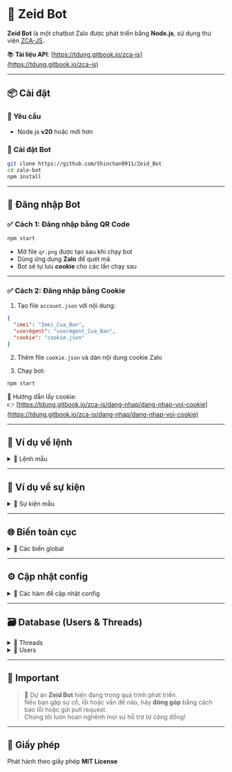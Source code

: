 
# 🤖 Zeid Bot

**Zeid Bot** là một chatbot Zalo được phát triển bằng **Node.js**, sử dụng thư viện [ZCA-JS](https://github.com/RFS-ADRENO/zca-js).

📚 **Tài liệu API**: [https://tdung.gitbook.io/zca-js](https://tdung.gitbook.io/zca-js)

---

## 📦 Cài đặt

### 🔧 Yêu cầu
- Node.js **v20** hoặc mới hơn

### 🚀 Cài đặt Bot

```bash
git clone https://github.com/Shinchan0911/Zeid_Bot
cd zalo-bot
npm install
```

---

## 🔐 Đăng nhập Bot

### ✅ Cách 1: Đăng nhập bằng **QR Code**

```bash
npm start
```

- Mở file `qr.png` được tạo sau khi chạy bot
- Dùng ứng dụng **Zalo** để quét mã
- Bot sẽ tự lưu **cookie** cho các lần chạy sau

---

### ✅ Cách 2: Đăng nhập bằng **Cookie**

1. Tạo file `account.json` với nội dung:

```json
{
  "imei": "Imei_Cua_Ban",
  "userAgent": "userAgent_Cua_Ban",
  "cookie": "cookie.json"
}
```

2. Thêm file `cookie.json` và dán nội dung cookie Zalo

3. Chạy bot:

```bash
npm start
```

📘 Hướng dẫn lấy cookie:  
👉 [https://tdung.gitbook.io/zca-js/dang-nhap/dang-nhap-voi-cookie](https://tdung.gitbook.io/zca-js/dang-nhap/dang-nhap-voi-cookie)

---

## 📁 Ví dụ về lệnh

<details>
<summary>📁 Lệnh mẫu</summary>

```javascript
module.exports.config = {
  name: 'example',
  version: '1.0.0',
  role: 0,
  author: 'ShinTHL09',
  description: 'Lệnh mẫu',
  category: 'Tiện ích',
  usage: 'restart',
  cooldowns: 2,
  dependencies: {}
};

module.exports.onLoad = async function({ api }) {
  console.log("Lệnh example đã được load");
};

module.exports.run = async ({ args, event, api, Users, Thread }) => {
  const { threadId, type } = event;
  return api.sendMessage("Đây là lệnh mẫu", threadId, type);
};
```

</details>

---

## 📁 Ví dụ về sự kiện

<details>
<summary>📁 Sự kiện mẫu</summary>

```javascript
module.exports.config = {
  name: "example",
  event_type: ["message"],
  version: "1.0.0",
  author: "ShinTHL09",
  description: "Sự kiện mẫu",
  dependencies: {}
};

module.exports.onLoad = async function({ api }) {
  console.log("Sự kiện example đã được load");
};

module.exports.run = async function({ api, event, eventType, Users, threads }) {
  const { threaId, type, data } = event;
  const msg = data.content;
  return api.sendMessage(msg, threaId, type);
};
```

</details>

---

## 🌐 Biến toàn cục

<details>
<summary>📁 Các biến global</summary>

```js
global.client.config // Config bot
global.client.config.prefix // Prefix hiện tại

global.client.commands // Tất cả command
global.client.commands.get("example").config.author

global.client.events // Tất cả event
global.client.events.get("example").config.author

global.users.admin[0] // ID admin đầu tiên
global.users.support[0] // ID support đầu tiên
```

</details>

---

## ⚙️ Cập nhật config

<details>
<summary>📁 Các hàm để cập nhật config</summary>

```js
const { updateConfigArray, updateConfigValue, reloadConfig } = require("../../utils/index");

updateConfigArray(key, newArray);
// Example: updateConfigArray("admin_bot", ["1", "2"])

updateConfigValue(key, newValue);
// Example: updateConfigValue("prefix", "1")

reloadConfig();
// Reload lại file config
```
</details>

---

## 🗃️ Database (Users & Threads)

<details>
<summary>🧵 Threads</summary>

```js
await Thread.getData("id_box"); // Lấy dữ liệu
await Thread.saveData("id_box", data_json); // Lưu dữ liệu

// Ví dụ
const databox = (await Thread.getData("id_box")).data;
databox.prefix = "!";
await Thread.saveData("id_box", databox);
```
</details>

<details>
<summary>👤 Users</summary>

```js
await Users.getData("user_id"); // Lấy dữ liệu
await Users.saveData("user_id", data_json); // Lưu dữ liệu

// Ví dụ
const datauser = (await Users.getData("user_id")).data;
datauser.money = 1000;
await Users.saveData("user_id", datauser);
```
</details>

---

## 📌 Important

> 🚧 Dự án **Zeid Bot** hiện đang trong quá trình phát triển.  
> Nếu bạn gặp sự cố, lỗi hoặc vấn đề nào, hãy **đóng góp** bằng cách báo lỗi hoặc gửi pull request.  
> Chúng tôi luôn hoan nghênh mọi sự hỗ trợ từ cộng đồng!

---

## 📄 Giấy phép

Phát hành theo giấy phép **MIT License**
